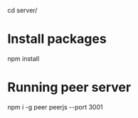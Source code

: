 cd server/

# Install packages
npm install 

# Running peer server
npm i -g peer
peerjs --port 3001

